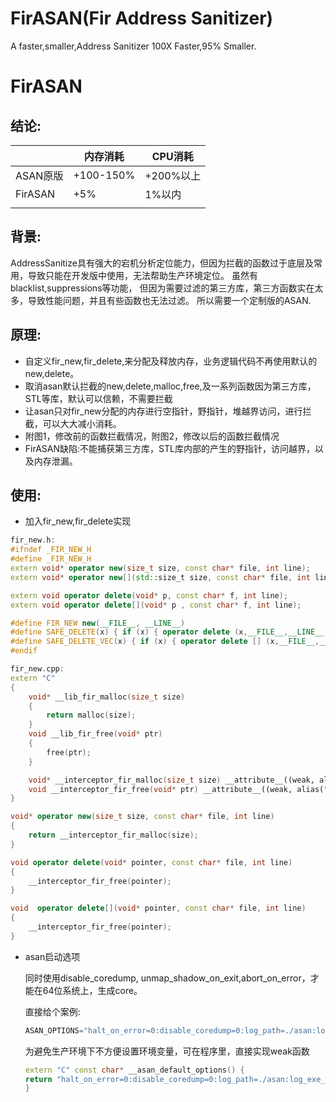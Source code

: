 # FirASAN(Fir Address Sanitizer)
A faster,smaller,Address Sanitizer
100X Faster,95% Smaller.

#                                                                 FirASAN

## 结论:

|          | 内存消耗  | CPU消耗   |
| :------- | --------- | --------- |
| ASAN原版 | +100-150% | +200%以上 |
| FirASAN  | +5%      | 1%以内    |
|          |           |           |

## 背景:

AddressSanitize具有强大的宕机分析定位能力，但因为拦截的函数过于底层及常用，导致只能在开发版中使用，无法帮助生产环境定位。
虽然有blacklist,suppressions等功能，
但因为需要过滤的第三方库，第三方函数实在太多，导致性能问题，并且有些函数也无法过滤。  所以需要一个定制版的ASAN.  

## 原理:

- 自定义fir_new,fir_delete,来分配及释放内存，业务逻辑代码不再使用默认的new,delete。
- 取消asan默认拦截的new,delete,malloc,free,及一系列函数因为第三方库，STL等库，默认可以信赖，不需要拦截
- 让asan只对fir_new分配的内存进行空指针，野指针，堆越界访问，进行拦截，可以大大减小消耗。
- 附图1，修改前的函数拦截情况，附图2，修改以后的函数拦截情况 
- FirASAN缺陷:不能捕获第三方库，STL库内部的产生的野指针，访问越界，以及内存泄漏。

## 使用:

- 加入fir_new,fir_delete实现

```c++
fir_new.h:
#ifndef _FIR_NEW_H
#define _FIR_NEW_H
extern void* operator new(size_t size, const char* file, int line);
extern void* operator new[](std::size_t size, const char* file, int line);

extern void operator delete(void* p, const char* f, int line);
extern void operator delete[](void* p , const char* f, int line);

#define FIR_NEW new(__FILE__, __LINE__)
#define SAFE_DELETE(x) { if (x) { operator delete (x,__FILE__,__LINE__); (x) = NULL; } }
#define SAFE_DELETE_VEC(x) { if (x) { operator delete [] (x,__FILE__,__LINE__); (x) = NULL; } }
#endif

fir_new.cpp:
extern "C"
{
	void* __lib_fir_malloc(size_t size)
	{
		return malloc(size);
	}
	void __lib_fir_free(void* ptr)
	{
		free(ptr);
	}

	void* __interceptor_fir_malloc(size_t size) __attribute__((weak, alias("__lib_fir_malloc")));
	void __interceptor_fir_free(void* ptr) __attribute__((weak, alias("__lib_fir_free")));
}

void* operator new(size_t size, const char* file, int line)
{
    return __interceptor_fir_malloc(size);
}

void operator delete(void* pointer, const char* file, int line)
{
    __interceptor_fir_free(pointer);
}

void  operator delete[](void* pointer, const char* file, int line)
{
    __interceptor_fir_free(pointer);
}
```

- asan启动选项

  同时使用disable_coredump, unmap_shadow_on_exit,abort_on_error，才能在64位系统上，生成core。

  直接给个案例:

  ```c++
  ASAN_OPTIONS="halt_on_error=0:disable_coredump=0:log_path=./asan:log_exe_name=true:abort_on_error=1:unmap_shadow_on_exit=1" ./Server
  ```

  为避免生产环境下不方便设置环境变量，可在程序里，直接实现weak函数

  ```c++
  extern "C" const char* __asan_default_options() {
  return "halt_on_error=0:disable_coredump=0:log_path=./asan:log_exe_name=true:abort_on_error=1:unmap_shadow_on_exit=1\";
  }
  ```

  

